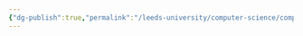 ```yaml
---
{"dg-publish":true,"permalink":"/leeds-university/computer-science/compulsory-modules/fundamental-math-concepts/5-set-theory/theorems/theorem-5-22-laws-of-intersections-and-unions/commutative-laws/"}
---
```


